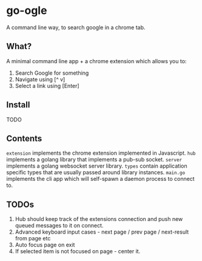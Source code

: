 # go-ogle

A command line way, to search google in a chrome tab.

## What?

A minimal command line app + a chrome extension which allows you to:
1. Search Google for something
2. Navigate using [^ v]
3. Select a link using [Enter]

## Install

TODO

## Contents

`extension` implements the chrome extension implemented in Javascript.
`hub` implements a golang library that implements a pub-sub socket.
`server` implements a golang websocket server library.
`types` contain application specific types that are usually passed around library instances.
`main.go` implements the cli app which will self-spawn a daemon process to connect to.

## TODOs

1. Hub should keep track of the extensions connection and push new queued messages to it on connect.
2. Advanced keyboard input cases - next page / prev page / next-result from page etc
3. Auto focus page on exit
4. If selected item is not focused on page - center it.
